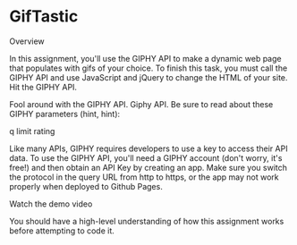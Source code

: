 # GifTastic
Overview

In this assignment, you'll use the GIPHY API to make a dynamic web page that populates with gifs of your choice. To finish this task, you must call the GIPHY API and use JavaScript and jQuery to change the HTML of your site.
Hit the GIPHY API.


Fool around with the GIPHY API. Giphy API.
Be sure to read about these GIPHY parameters (hint, hint):


q
limit
rating


Like many APIs, GIPHY requires developers to use a key to access their API data. To use the GIPHY API, you'll need a GIPHY account (don't worry, it's free!) and then obtain an API Key by creating an app.
Make sure you switch the protocol in the query URL from http to https, or the app may not work properly when deployed to Github Pages.


Watch the demo video



You should have a high-level understanding of how this assignment works before attempting to code it.



